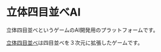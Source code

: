 立体四目並べAI
=======

立体四目並べというゲームのAI開発用のプラットフォームです。

[立体四目並べ](https://ja.wikipedia.org/wiki/%E5%9B%9B%E7%9B%AE%E4%B8%A6%E3%81%B9#.E7.AB.8B.E4.BD.93.E5.9B.9B.E7.9B.AE.E4.B8.A6.E3.81.B9)は四目並べを３次元に拡張したゲームです。
